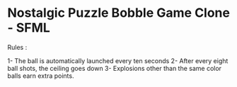 # Nostalgic Puzzle Bobble Game Clone - SFML

  Rules :
  
  1- The ball is automatically launched every ten seconds
  2- After every eight ball shots, the ceiling goes down
  3- Explosions other than the same color balls earn extra points.
